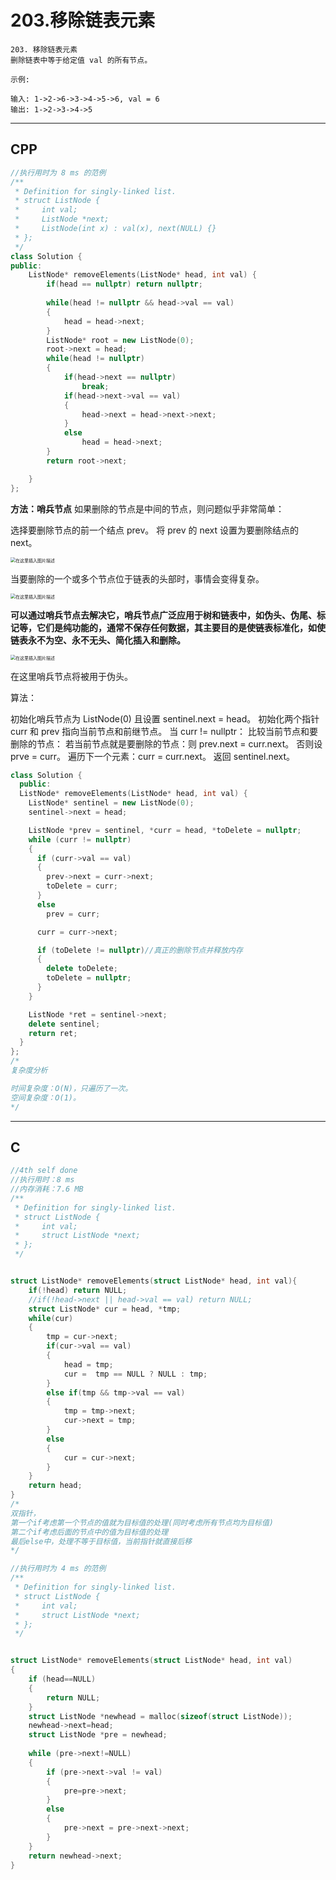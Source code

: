 # 203.移除链表元素

```
203. 移除链表元素
删除链表中等于给定值 val 的所有节点。

示例:

输入: 1->2->6->3->4->5->6, val = 6
输出: 1->2->3->4->5
```

***

## CPP

```cpp
//执行用时为 8 ms 的范例
/**
 * Definition for singly-linked list.
 * struct ListNode {
 *     int val;
 *     ListNode *next;
 *     ListNode(int x) : val(x), next(NULL) {}
 * };
 */
class Solution {
public:
    ListNode* removeElements(ListNode* head, int val) {
        if(head == nullptr) return nullptr;
        
        while(head != nullptr && head->val == val)
        {
            head = head->next;
        }
        ListNode* root = new ListNode(0);
        root->next = head;
        while(head != nullptr)
        {
            if(head->next == nullptr)
                break;
            if(head->next->val == val) 
            {
                head->next = head->next->next;
            }
            else
                head = head->next;
        }
        return root->next;

    }
};
```

**方法：哨兵节点**
如果删除的节点是中间的节点，则问题似乎非常简单：

选择要删除节点的前一个结点 prev。
将 prev 的 next 设置为要删除结点的 next。

<img src="https://pic.leetcode-cn.com/30d0d710628666a95ffbc21bf2f24c51fb7da094df2901fc87282040d80b3a64-file_1578026286309" alt="在这里插入图片描述" style="zoom: 50%;" />


当要删除的一个或多个节点位于链表的头部时，事情会变得复杂。

<img src="https://pic.leetcode-cn.com/eac60c97d17a38b82d0092a1f39d4cae2441ea06d98c0d8d420cccd8cdd3d8e2-file_1578026286054" alt="在这里插入图片描述" style="zoom:50%;" />

**可以通过哨兵节点去解决它，哨兵节点广泛应用于树和链表中，如伪头、伪尾、标记等，它们是纯功能的，通常不保存任何数据，其主要目的是使链表标准化，如使链表永不为空、永不无头、简化插入和删除。**

<img src="https://pic.leetcode-cn.com/c650a78cb34caf9a00469651abfc14181c474e2c6152e87273092e7dfd331f19-file_1578026286317" alt="在这里插入图片描述" style="zoom:50%;" />

在这里哨兵节点将被用于伪头。

算法：

初始化哨兵节点为 ListNode(0) 且设置 sentinel.next = head。
初始化两个指针 curr 和 prev 指向当前节点和前继节点。
当 curr != nullptr：
比较当前节点和要删除的节点：
若当前节点就是要删除的节点：则 prev.next = curr.next。
否则设 prve = curr。
遍历下一个元素：curr = curr.next。
返回 sentinel.next。        

```cpp
class Solution {
  public:
  ListNode* removeElements(ListNode* head, int val) {
    ListNode* sentinel = new ListNode(0);
    sentinel->next = head;

    ListNode *prev = sentinel, *curr = head, *toDelete = nullptr;
    while (curr != nullptr)
    {
      if (curr->val == val)
      {
        prev->next = curr->next;
        toDelete = curr;
      }
      else
        prev = curr;

      curr = curr->next;

      if (toDelete != nullptr)//真正的删除节点并释放内存
      {
        delete toDelete;
        toDelete = nullptr;
      }
    }

    ListNode *ret = sentinel->next;
    delete sentinel;
    return ret;
  }
};
/*
复杂度分析

时间复杂度：O(N)，只遍历了一次。
空间复杂度：O(1)。
*/
```
***

## C

```c
//4th self done
//执行用时：8 ms
//内存消耗：7.6 MB
/**
 * Definition for singly-linked list.
 * struct ListNode {
 *     int val;
 *     struct ListNode *next;
 * };
 */


struct ListNode* removeElements(struct ListNode* head, int val){
    if(!head) return NULL;
    //if(!head->next || head->val == val) return NULL;
    struct ListNode* cur = head, *tmp;
    while(cur)
    {
        tmp = cur->next;
        if(cur->val == val)
        {
            head = tmp;
            cur =  tmp == NULL ? NULL : tmp;
        }
        else if(tmp && tmp->val == val)
        {
            tmp = tmp->next;
            cur->next = tmp; 
        }
        else
        {
            cur = cur->next;
        }
    }
    return head;
}
/*
双指针，
第一个if考虑第一个节点的值就为目标值的处理(同时考虑所有节点均为目标值)
第二个if考虑后面的节点中的值为目标值的处理
最后else中，处理不等于目标值，当前指针就直接后移
*/
```

```cpp
//执行用时为 4 ms 的范例
/**
 * Definition for singly-linked list.
 * struct ListNode {
 *     int val;
 *     struct ListNode *next;
 * };
 */


struct ListNode* removeElements(struct ListNode* head, int val)
{
    if (head==NULL)
    {
        return NULL;
    }
    struct ListNode *newhead = malloc(sizeof(struct ListNode));
    newhead->next=head;
    struct ListNode *pre = newhead;
    
    while (pre->next!=NULL)
    {
        if (pre->next->val != val)
        {
            pre=pre->next;
        }
        else
        {
            pre->next = pre->next->next;
        }
    }
    return newhead->next;
}
```

